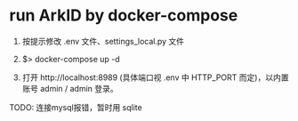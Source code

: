 # run ArkID by docker-compose

1. 按提示修改 .env 文件、settings_local.py 文件

2. $> docker-compose up -d

3. 打开 http://localhost:8989 (具体端口视 .env 中 HTTP_PORT 而定)，以内置账号 admin / admin 登录。


TODO: 连接mysql报错，暂时用 sqlite
